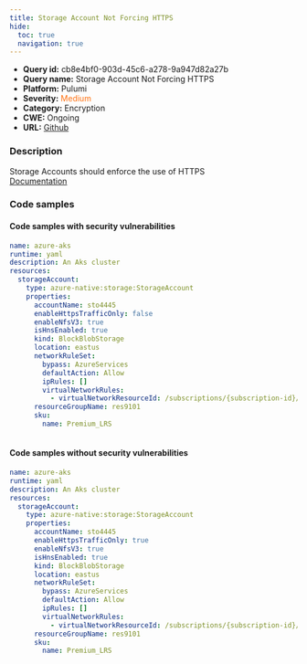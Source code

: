 ```yaml
---
title: Storage Account Not Forcing HTTPS
hide:
  toc: true
  navigation: true
---
```


<style>
  .highlight .hll {
    background-color: #ff171742;
  }
  .md-content {
    max-width: 1100px;
    margin: 0 auto;
  }
</style>

-   **Query id:** cb8e4bf0-903d-45c6-a278-9a947d82a27b
-   **Query name:** Storage Account Not Forcing HTTPS
-   **Platform:** Pulumi
-   **Severity:** <span style="color:#ff7213">Medium</span>
-   **Category:** Encryption
-   **CWE:** Ongoing
-   **URL:** [Github](https://github.com/Checkmarx/kics/tree/master/assets/queries/pulumi/azure/storage_account_not_forcing_https)

### Description
Storage Accounts should enforce the use of HTTPS<br>
[Documentation](https://www.pulumi.com/registry/packages/azure-native/api-docs/storage/storageaccount/#enablehttpstrafficonly_yaml)

### Code samples
#### Code samples with security vulnerabilities
```yaml title="Positive test num. 1 - yaml file" hl_lines="9"
name: azure-aks
runtime: yaml
description: An Aks cluster
resources:
  storageAccount:
    type: azure-native:storage:StorageAccount
    properties:
      accountName: sto4445
      enableHttpsTrafficOnly: false
      enableNfsV3: true
      isHnsEnabled: true
      kind: BlockBlobStorage
      location: eastus
      networkRuleSet:
        bypass: AzureServices
        defaultAction: Allow
        ipRules: []
        virtualNetworkRules:
          - virtualNetworkResourceId: /subscriptions/{subscription-id}/resourceGroups/res9101/providers/Microsoft.Network/virtualNetworks/net123/subnets/subnet12
      resourceGroupName: res9101
      sku:
        name: Premium_LRS
      
```


#### Code samples without security vulnerabilities
```yaml title="Negative test num. 1 - yaml file"
name: azure-aks
runtime: yaml
description: An Aks cluster
resources:
  storageAccount:
    type: azure-native:storage:StorageAccount
    properties:
      accountName: sto4445
      enableHttpsTrafficOnly: true
      enableNfsV3: true
      isHnsEnabled: true
      kind: BlockBlobStorage
      location: eastus
      networkRuleSet:
        bypass: AzureServices
        defaultAction: Allow
        ipRules: []
        virtualNetworkRules:
          - virtualNetworkResourceId: /subscriptions/{subscription-id}/resourceGroups/res9101/providers/Microsoft.Network/virtualNetworks/net123/subnets/subnet12
      resourceGroupName: res9101
      sku:
        name: Premium_LRS
      
```
